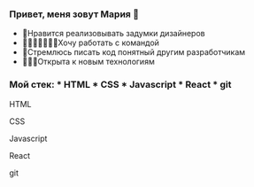 ### Привет, меня зовут Мария 👋

* 🎨Нравится реализовывать задумки дизайнеров
* 🚣🏻‍♀️🚣‍♂️🚣🏿Хочу работать с командой
* 🍝Стремлюсь писать код понятный другим разработчикам
* 🏋🏻‍♀️Открыта к новым технологиям

### Мой стек: * HTML * CSS * Javascript * React * git
<div display="inline">
<p display="inline" size="18">HTML</p>
<p display="inline" size="18">CSS</p>
<p display="inline" size="18">Javascript</p>
<p display="inline" size="18">React</p>
<p display="inline" size="18">git</p>
</div>
